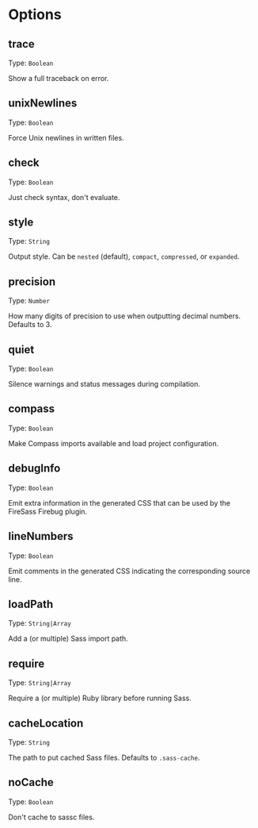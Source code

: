 # Options

## trace
Type: `Boolean`

Show a full traceback on error.

## unixNewlines
Type: `Boolean`

Force Unix newlines in written files.

## check
Type: `Boolean`

Just check syntax, don't evaluate.

## style
Type: `String`

Output style. Can be `nested` (default), `compact`, `compressed`, or `expanded`.

## precision
Type: `Number`

How many digits of precision to use when outputting decimal numbers. Defaults to 3.

## quiet
Type: `Boolean`

Silence warnings and status messages during compilation.

## compass
Type: `Boolean`

Make Compass imports available and load project configuration.

## debugInfo
Type: `Boolean`

Emit extra information in the generated CSS that can be used by the FireSass Firebug plugin.

## lineNumbers
Type: `Boolean`

Emit comments in the generated CSS indicating the corresponding source line.

## loadPath
Type: `String|Array`

Add a (or multiple) Sass import path.

## require
Type: `String|Array`

Require a (or multiple) Ruby library before running Sass.

## cacheLocation
Type: `String`

The path to put cached Sass files. Defaults to `.sass-cache`.

## noCache
Type: `Boolean`

Don't cache to sassc files.
